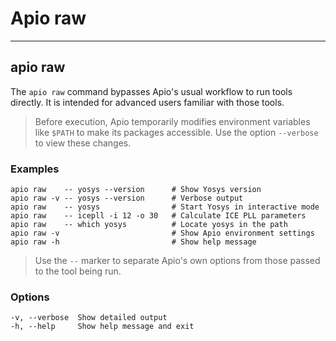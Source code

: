 # Apio raw

---

## apio raw

The `apio raw` command bypasses Apio's usual workflow to run tools directly. It is intended for advanced users familiar with those tools.

> Before execution, Apio temporarily modifies environment variables like `$PATH`
> to make its packages accessible. Use the option `--verbose` to view these changes.

<h3>Examples</h3>

```
apio raw    -- yosys --version      # Show Yosys version
apio raw -v -- yosys --version      # Verbose output
apio raw    -- yosys                # Start Yosys in interactive mode
apio raw    -- icepll -i 12 -o 30   # Calculate ICE PLL parameters
apio raw    -- which yosys          # Locate yosys in the path
apio raw -v                         # Show Apio environment settings
apio raw -h                         # Show help message
```

> Use the `--` marker to separate Apio's own options from those passed
> to the tool being run.

<h3>Options</h3>

```
-v, --verbose  Show detailed output
-h, --help     Show help message and exit
```
